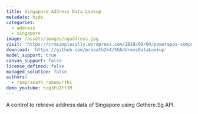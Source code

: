 ```yaml
---
title: Singapore Address Data Lookup
metadate: hide
categories:
  - address
  - singapore
image: /assets/images/sgaddress.jpg
visit: 'https://crmsimplesilly.wordpress.com/2019/09/04/powerapps-component-framework-singapore-address-data-lookup-by-postal-code/'
download: 'https://github.com/prasath2k4/SGAddressDataLookup'
model_support: true
canvas_support: false
license_defined: false
managed_solution: false
authors:
  - ramprasath_ramamurthi
demo_youtube: hcg3FUZFf3M
---
```


A control to retrieve address data of Singapore using Gothere.Sg API.
